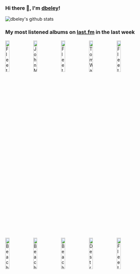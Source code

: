 ### Hi there 👋, I'm [dbeley](https://dbeley.ovh/en)!

![dbeley's github stats](https://github-readme-stats.vercel.app/api?username=dbeley)

### My most listened albums on [last.fm](https://www.last.fm/user/d_beley) in the last week

[<img src='https://lastfm.freetls.fastly.net/i/u/300x300/e653fc9c0d474be1b6d007a6588b02c9.png' width='16%' height='16%' alt='Fleet Foxes - Fleet Foxes'>](https://www.last.fm/music/fleet%2bfoxes/fleet%2bfoxes)&nbsp;
[<img src='https://lastfm.freetls.fastly.net/i/u/300x300/befc5be7f1284bbbb340fa8a04bc2c09.png' width='16%' height='16%' alt='John Martyn - Solid Air'>](https://www.last.fm/music/john%2bmartyn/solid%2bair)&nbsp;
[<img src='https://lastfm.freetls.fastly.net/i/u/300x300/ff20a3537d91409ca96dc8927d4f879f.png' width='16%' height='16%' alt='Fleet Foxes - Helplessness Blues'>](https://www.last.fm/music/fleet%2bfoxes/helplessness%2bblues)&nbsp;
[<img src='https://lastfm.freetls.fastly.net/i/u/300x300/e8031cdb6ec14a908ca2be5afa2c0de9.png' width='16%' height='16%' alt='Tom Waits - Swordfishtrombones'>](https://www.last.fm/music/tom%2bwaits/swordfishtrombones)&nbsp;
[<img src='https://lastfm.freetls.fastly.net/i/u/300x300/6b46a8d1ea1a835ab5cebb41e032677e.jpg' width='16%' height='16%' alt='Fleet Foxes - Crack-Up'>](https://www.last.fm/music/fleet%2bfoxes/crack-up)&nbsp;
<br>
[<img src='https://lastfm.freetls.fastly.net/i/u/300x300/894d79d243ac40f28f7210c257d75cff.png' width='16%' height='16%' alt='Beach House - Devotion'>](https://www.last.fm/music/beach%2bhouse/devotion)&nbsp;
[<img src='https://lastfm.freetls.fastly.net/i/u/300x300/92ee7e4f3afdbe6a9a8c13a4a790baf1.png' width='16%' height='16%' alt='Beach House - Depression Cherry'>](https://www.last.fm/music/beach%2bhouse/depression%2bcherry)&nbsp;
[<img src='https://lastfm.freetls.fastly.net/i/u/300x300/f59aa166434c40f5ad86167435c6e469.png' width='16%' height='16%' alt='Beach House - Teen Dream'>](https://www.last.fm/music/beach%2bhouse/teen%2bdream)&nbsp;
[<img src='https://lastfm.freetls.fastly.net/i/u/300x300/796b22966cfb4d08b435f7ea671da304.png' width='16%' height='16%' alt='Destroyer - Streethawk: A Seduction'>](https://www.last.fm/music/destroyer/streethawk%253a%2ba%2bseduction)&nbsp;
[<img src='https://lastfm.freetls.fastly.net/i/u/300x300/a3638eeb1bb4ffc5a8c12cf28e56ba0f.png' width='16%' height='16%' alt='Fleet Foxes - Shore'>](https://www.last.fm/music/fleet%2bfoxes/shore)&nbsp;
<br>

